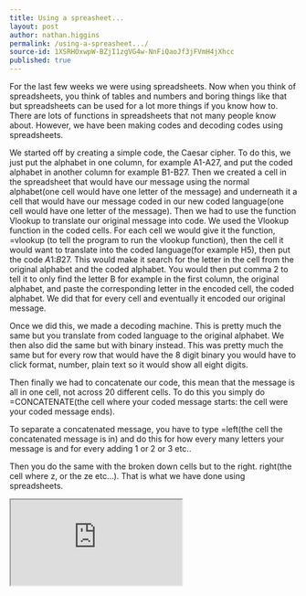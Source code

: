 ```yaml
---
title: Using a spreasheet...
layout: post
author: nathan.higgins
permalink: /using-a-spreasheet.../
source-id: 1XSRHOxwpW-BZjI1zgVG4w-NnFiQaoJf3jFVmH4jXhcc
published: true
---
```

For the last few weeks we were using spreadsheets. Now when you think of spreadsheets, you think of tables and numbers and boring things like that but spreadsheets can be used for a lot more things if you know how to. There are lots of functions in spreadsheets that not many people know about. However, we have been making codes and decoding codes using spreadsheets.

We started off by creating a simple code, the Caesar cipher. To do this, we just put the alphabet in one column, for example A1-A27, and put the coded alphabet in another column for example B1-B27.  Then we created a cell in the spreadsheet that would have our message using the normal alphabet(one cell would have one letter of the message) and underneath it a cell that would have our message coded in our new coded language(one cell would have one letter of the message). Then we had to use the function Vlookup to translate our original message into code. We used the Vlookup function in the coded cells. For each cell we would give it the function, =vlookup (to tell the program to run the vlookup function), then the cell it would want to translate into the coded language(for example H5), then put the code $A$1:$B$27. This would make it search for the letter in the cell from the original alphabet and the coded alphabet. You would then put comma 2 to tell it to only find the letter B for example in the first column, the original alphabet, and paste the corresponding letter in the encoded cell, the coded alphabet. We did that for every cell and eventually it encoded our original message. 

Once we did this, we made a decoding machine. This is pretty much the same but you translate from coded language to the original alphabet.  We then also did the same but with binary instead. This was pretty much the same but for every row that would have the 8 digit binary you would have to click format, number, plain text so it would show all eight digits.

Then finally we had to concatenate our code, this mean that the message is all in one cell, not across 20 different cells. To do this you simply do =CONCATENATE(the cell where your coded message starts: the cell were your coded message ends).

 To separate a concatenated message, you have to type =left(the cell the concatenated message is in) and do this for how every many letters your message is and for every adding 1 or 2 or 3 etc.. 

Then you do the same with the broken down cells but to the right. right(the cell where z, or the ze etc…). That is what we have done using spreadsheets.

<iframe  src="https://docs.google.com/spreadsheets/d/e/2PACX-1vShm9DGx1crJ8KZueAECxzr2dM2Dkh8E8wx3A-MM6i8rwWShGhs0WDTHEH-MHgKe8pGZumhV-xaE1AB/pubhtml?widget=true&amp;headers=false"></iframe>
